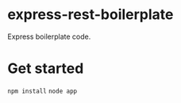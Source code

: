 # express-rest-boilerplate
Express boilerplate code.

# Get started
<code>npm install</code>
<code>node app</code>
